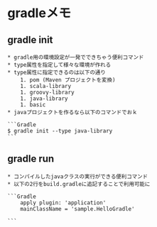 # gradleメモ

## gradle init
    * gradle用の環境設定が一発でできちゃう便利コマンド
    * type属性を指定して様々な環境が作れる
    * type属性に指定できるのは以下の通り
        1. pom (Maven プロジェクトを変換)
        1. scala-library
        1. groovy-library
        1. java-library
        1. basic
    * javaプロジェクトを作るなら以下のコマンドでおｋ

    ```Gradle
    $ gradle init --type java-library
    ```

## gradle run
    * コンパイルしたjavaクラスの実行ができる便利コマンド
    * 以下の2行をbuild.gradleに追記することで利用可能に

    ```Gradle
        apply plugin: 'application'
        mainClassName = 'sample.HelloGradle'

    ```
